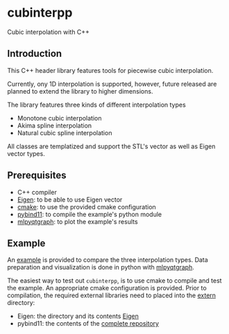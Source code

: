 # cubinterpp

Cubic interpolation with C++

## Introduction

This C++ header library features tools for piecewise cubic interpolation.

Currently, ony 1D interpolation is supported, however, future released are planned to extend the library to higher dimensions.

The library features three kinds of different interpolation types

- Monotone cubic interpolation
- Akima spline interpolation 
- Natural cubic spline interpolation

All classes are templatized and support the STL's vector as well as Eigen
vector types.

## Prerequisites

- C++ compiler
- [Eigen](https://eigen.tuxfamily.org): to be able to use Eigen vector
- [cmake](https://cmake.org/): to use the provided cmake configuration
- [pybind11](https://github.com/pybind/pybind11): to compile the example's python module
- [mlpyqtgraph](https://github.com/swvanbuuren/mlpyqtgraph): to plot the example's results

## Example

An [example](examples/main.py) is provided to compare the three interpolation types. Data
preparation and visualization is done in python with
[mlpyqtgraph](https://github.com/swvanbuuren/mlpyqtgraph).

The easiest way to test out `cubinterpp`, is to use cmake to compile and test the example.
An appropriate cmake configuration is provided. Prior to compilation, the required external
libraries need to placed into the [extern](extern/) directory:
- Eigen: the directory and its contents [Eigen](https://gitlab.com/libeigen/eigen/-/tree/master/Eigen)
- pybind11: the contents of the [complete repository](https://github.com/pybind/pybind11)
